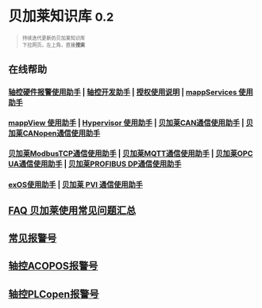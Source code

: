 <!-- _coverpage.md -->

# 贝加莱知识库 <small>0.2<small>

> 持续迭代更新的贝加莱知识库<br>
> 下拉网页，左上角，直接**搜索**

# 在线帮助
##  [轴控硬件报警使用助手](//axisinfo.brhelp.cn)    |     [轴控开发助手](//axisdev.brhelp.cn)    |     [授权使用说明](//license.brhelp.cn)    |     [mappServices 使用助手](//mappservices.brhelp.cn) 
## [mappView 使用助手](//mappview.brhelp.cn)    |    [Hypervisor 使用助手](//hypervisor.brhelp.cn)    |     [贝加莱CAN通信使用助手](//can.brhelp.cn)    |     [贝加莱CANopen通信使用助手](//canopen.brhelp.cn)
## [贝加莱ModbusTCP通信使用助手](//modbustcp.brhelp.cn)    |    [贝加莱MQTT通信使用助手](//mqtt.brhelp.cn)    |    [贝加莱OPC UA通信使用助手](//opcua.brhelp.cn)    |    [贝加莱PROFIBUS DP通信使用助手](//profibusdp.brhelp.cn) 
## [exOS使用助手](//exos.brhelp.cn)    |    [贝加莱 PVI 通信使用助手](//pvi.brhelp.cn)  

# [FAQ 贝加莱使用常见问题汇总](/README.md)

# [常见报警号](/C03_故障码问题定位/-000C03_故障码问题定位.md)

# [轴控ACOPOS报警号](/C06_轴控报警代码/000轴控ACOPOS报警号.md)

# [轴控PLCopen报警号](/C06_轴控报警代码/000轴控PLCopen报警号.md)





<br> <span id="busuanzi_container_site_pv" style='display:none'>    👀 本站总访问量：<span id="busuanzi_value_site_pv"></span> 次 </span> <span id="busuanzi_container_site_uv" style='display:none'>    | 🚴‍♂️ 本站总访客数：<span id="busuanzi_value_site_uv"></span> 人 </span> <br>
